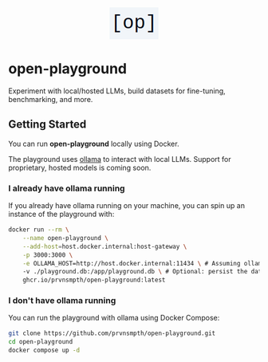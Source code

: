 <div align="center">
    <img src="static/favicon.png" />
</div>

# open-playground

Experiment with local/hosted LLMs, build datasets for fine-tuning, benchmarking, and more.

## Getting Started

You can run **open-playground** locally using Docker.

The playground uses [ollama](https://ollama.com) to interact with local LLMs. Support for proprietary, hosted models is coming soon.

### I already have ollama running

If you already have ollama running on your machine, you can spin up an instance of the playground with:

```bash
docker run --rm \
    --name open-playground \
    --add-host=host.docker.internal:host-gateway \
    -p 3000:3000 \
    -e OLLAMA_HOST=http://host.docker.internal:11434 \ # Assuming ollama is running on port 11434
    -v ./playground.db:/app/playground.db \ # Optional: persist the database
    ghcr.io/prvnsmpth/open-playground:latest
```

### I don't have ollama running

You can run the playground with ollama using Docker Compose:

```bash
git clone https://github.com/prvnsmpth/open-playground.git
cd open-playground
docker compose up -d
```
